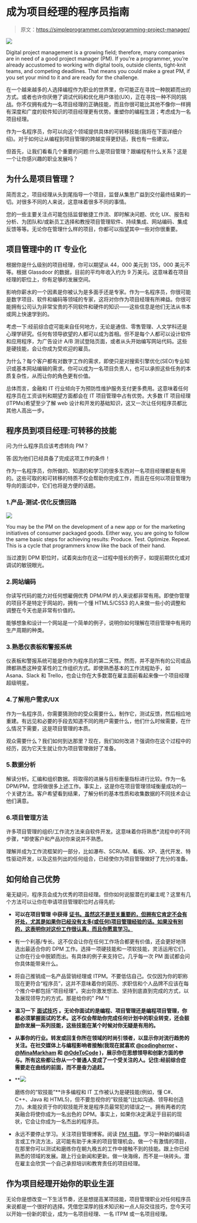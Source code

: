 # 成为项目经理的程序员指南

> 原文：<https://simpleprogrammer.com/programming-project-manager/>

![](img/f98a212160b259b0cc41f4250a838f6f.png)

Digital project management is a growing field; therefore, many companies are in need of a good project manager (PM). If you’re a programmer, you’re already accustomed to working with digital tools, outside clients, tight-knit teams, and competing deadlines. That means you could make a great PM, if you set your mind to it and are ready for the challenge.

在一个越来越多的人选择编程作为职业的世界里，你可能正在寻找一种脱颖而出的方式。或者也许你厌倦了调试代码和优化用户体验(UX)，正在寻找一种不同的挑战。你不仅拥有成为一名项目经理的正确技能，而且你很可能比其他不像你一样拥有深度和广度的软件知识的项目经理更有优势。重塑你的编程生涯；考虑成为一名项目经理。

作为一名程序员，你可以向这个领域提供具体的可转移技能(我将在下面详细介绍)。对于如何让从编程到项目管理的跨越变得更舒适，我也有一些建议。

但首先，让我们看看几个重要的问题:什么是项目管理？跟编程有什么关系？这是一个让你感兴趣的职业发展吗？

## 为什么是项目管理？

简而言之，项目经理从头到尾指导一个项目，监督从集思广益到交付最终结果的一切。对很多不同的人来说，这意味着很多不同的事情。

您的一些主要关注点可能包括监督敏捷工作流、即时解决问题、优化 UX、报告和分析、为团队和/或新员工选择和教授项目管理软件、持续集成、网站编码、集成反馈等等。无论你在管理什么样的项目，你都可以指望其中一些对你很重要。

## 项目管理中的 IT 专业化

根据你是什么级别的项目经理，你可以期望从 44，000 美元到 135，000 美元不等。根据 Glassdoor 的数据，目前的平均年收入约为 9 万美元。这意味着在项目经理的职位上，你有足够的发展空间。

影响你薪水的一个因素是你被认为是多面手还是专家。作为一名程序员，你很可能是数字项目、软件和编码等领域的专家，这将对你作为项目经理有所裨益。你很可能拥有公司认为非常宝贵的不同软件和硬件的知识——这些信息是他们无法从书本或网上快速学到的。

考虑一下:经前综合症可能来自任何地方，无论是通信、零售管理、人文学科还是心理学研究。任何有领导欲望的人都可以成为首相。但不是每个人都可以设计软件和应用程序，为广告设计 A/B 测试登陆页面，或者从头开始编写网站代码。这些是硬技能，会让你成为受欢迎的雇员。

为什么？每个客户都有对数字工作的需求，即使只是对搜索引擎优化(SEO)专业知识或基本网站编辑的需求。你可以成为一名项目负责人，也可以承担这些任务的本质复杂性，从而让你的角色更有价值。

总体而言，金融和 IT 行业倾向于为预防性维护服务支付更多费用。这意味着任何程序员在工资谈判和期望方面都会在 IT 项目管理中占有优势。大多数 IT 项目经理(ITPMs)希望至少了解 web 设计和开发的基础知识，这又一次让任何程序员都比其他人高出一步。

## 程序员到项目经理:可转移的技能

问:为什么程序员应该考虑转向 PM？

答:因为他们已经具备了完成这项工作的条件！

作为一名程序员，你所做的、知道的和学习的很多东西对一名项目经理都是有用的。这些可取的和可转移的特质不仅会帮助你完成工作，而且在任何以项目管理为导向的面试中，它们也将是方便的话题。

### 1.产品-测试-优化反馈回路

![](img/46138496ffb51afba535f9c17ae91262.png)

You may be the PM on the development of a new app or for the marketing initiatives of consumer packaged goods. Either way, you are going to follow the same basic steps for achieving results: Produce. Test. Optimize. Repeat. This is a cycle that programmers know like the back of their hand.

当过渡到 DPM 职位时，试着突出你在这一过程中擅长的例子，如提前期优化或对调试的敏锐眼光。

### 2.网站编码

你读写代码的能力对任何想雇佣优秀 DPM/PM 的人来说都非常有用。即使你管理的项目不是特定于网站的，拥有一个懂 HTML5/CSS3 的人来做一些小的调整和调整在今天也是非常有价值的。

能够想象和设计一个网站是一个简单的例子，说明你如何理解在项目管理中有用的生产周期的种类。

### 3.熟悉仪表板和警报系统

仪表板和警报系统可能是你作为程序员的第二天性。然而，并不是所有的公司或品牌都熟悉这种变革性的工作组织方式。即使熟悉基本的工作流程助手，如 Asana、Slack 和 Trello，也会让你在大多数潜在雇主面前看起来像一个项目经理超级明星。

### 4.了解用户需求/UX

作为一名程序员，你需要猜测你的受众需要什么，制作它，测试反馈，然后相应地重建。有远见和必要的手段去知道不同的用户需要什么，他们什么时候需要，在什么情况下需要，这是项目管理的本质。

观众需要什么？我们如何到达那里？现在，我们如何改进？强调你在这个过程中的经历，因为它天生就让你为项目管理做好了准备。

### 5.数据分析

解读分析。汇编和组织数据。将取得的进展与目标衡量指标进行比较。作为一名 DPM/PM，您将做很多上述工作。事实上，这是你在项目管理领域衡量成功的一个关键方法。客户希望看到结果，了解分析的基本性质和收集数据的不同技术会让他们满意。

### 6.项目管理方法

许多项目管理的组织/工作流方法来自软件开发。这意味着你将熟悉*流程中的不同步骤，*即使客户和产品对你来说并不熟悉。

理解并成为工作流框架的一部分，比如瀑布、SCRUM、看板、XP、迭代开发、特性驱动开发，以及这些列出的任何组合，已经使你为项目管理做好了充分的准备。

## 如何给自己优势

毫无疑问，程序员会成为优秀的项目经理。但你如何说服潜在的雇主呢？这里有几个方法可以让你在申请项目管理职位时占得先机:

*   **可以在项目管理** **中获得** [**证书。虽然这不是至关重要的，但拥有它肯定不会有坏处，尤其是如果你已经没有太多(或任何)项目管理经验的话。如果没有别的，这表明你对这份工作很认真，而且你愿意学习。**](https://thedigitalprojectmanager.com/project-management-training/)
*   有一个利基/专长。这不仅会让你在任何工作场合都更有价值，还会更好地筛选出最适合你的 DPM 工作。选择一项硬技能和一项软技能，灵活运用它们，让你在行业中脱颖而出。有具体的例子来支持它。几乎每一次 PM 面试都会问你具体能带来什么。
*   将自己推销成一名产品营销经理或 ITPM。不要低估自己。仅仅因为你的职称现在更符合“程序员”，这并不意味着你的简历、求职信和个人品牌不应该在每个推介中都包括“项目经理”。突出你激发想法、坚持到底直到完成的方式，以及展现领导力的方式。那是给你的" PM "!
*   **温习一下** [**面试技巧**](https://simpleprogrammer.com/developers-coding-interview-mistakes/) **。无论你面试的是编程、项目管理还是编程项目管理，你都必须掌握面试的艺术。这不仅会帮助你完成任何计划中的职业转变，还会鼓励你发展一系列技能，这些技能在某个时候对你无疑是有用的。**
*   **从事你的行业。转发或回复你所在领域的时尚引领者，以显示你对流行趋势的关注。在社交媒体上与编程影响者接触(我现在就喜欢 [@codinghorror](https://twitter.com/codinghorror) 、 [@MinaMarkham](https://twitter.com/MinaMarkham) 和 [@OdeToCode](https://twitter.com/OdeToCode) )，展示你在思想领导和创新方面的参与。所有这些都让你从一个普通人变成了一个受关注的人。记住:经前综合症需要走在曲线的前面，而不是奋力追赶。**
*   **![](img/ff1d5417d6728ebe3f1fcad592d9d5c1.png)

    磨练你的“软技能”**许多编程和 IT 工作被认为是硬技能(例如，懂 C#、C++、Java 和 HTML5)，但不要忽视你的“软技能”(比如沟通、领导和创造力)。未能投资于你的软技能开发是程序员最常犯的错误之一。拥有两者的完美融合将使你成为一名出色的 DPM。事实上，如果你决定满足于目前的现状，它会让你成为一名杰出的程序员。
*   永远不要停止学习。关注项目管理博客。阅读 [PM 书籍](https://simpleprogrammer.com/get/project-management)。学习一种新的编码语言或工作流方法，这可能有助于未来的项目管理机会。做一个有激情的项目，在那里你可以测试和磨练你在朝九晚五的工作中接触不到的技能。跟上你已经熟悉的领域的发展。跟上行业新闻和更新。做一块海绵，而不是一块砖头。潜在雇主会欣赏一个自己承担培训和教育责任的项目经理。

## 作为项目经理开始你的职业生涯

无论你是想改变一下生活节奏，还是想提高某项技能，项目管理职业对任何程序员来说都是一个很好的选择。凭借您深厚的技术知识和一点人际交往技巧，您今天可以开始一份新的职业，成为一名项目经理、一名 ITPM 或一名项目经理。